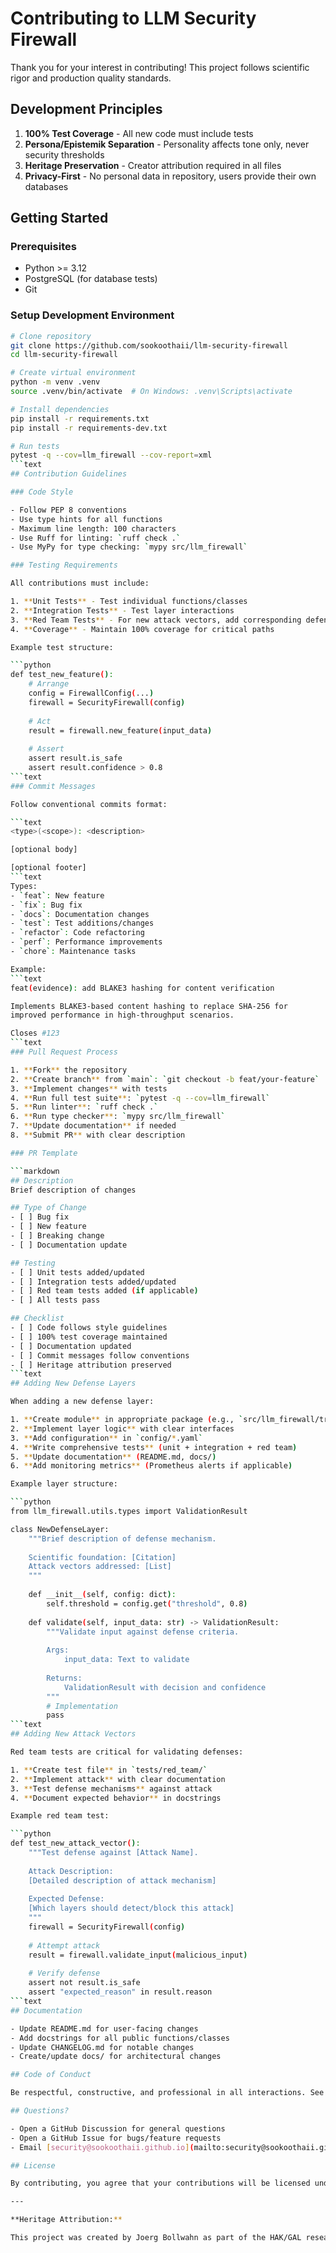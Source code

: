 # Contributing to LLM Security Firewall

Thank you for your interest in contributing! This project follows scientific rigor and production quality standards.

## Development Principles

1. **100% Test Coverage** - All new code must include tests
2. **Persona/Epistemik Separation** - Personality affects tone only, never security thresholds
3. **Heritage Preservation** - Creator attribution required in all files
4. **Privacy-First** - No personal data in repository, users provide their own databases

## Getting Started

### Prerequisites

- Python >= 3.12
- PostgreSQL (for database tests)
- Git

### Setup Development Environment

```bash
# Clone repository
git clone https://github.com/sookoothaii/llm-security-firewall
cd llm-security-firewall

# Create virtual environment
python -m venv .venv
source .venv/bin/activate  # On Windows: .venv\Scripts\activate

# Install dependencies
pip install -r requirements.txt
pip install -r requirements-dev.txt

# Run tests
pytest -q --cov=llm_firewall --cov-report=xml
```text
## Contribution Guidelines

### Code Style

- Follow PEP 8 conventions
- Use type hints for all functions
- Maximum line length: 100 characters
- Use Ruff for linting: `ruff check .`
- Use MyPy for type checking: `mypy src/llm_firewall`

### Testing Requirements

All contributions must include:

1. **Unit Tests** - Test individual functions/classes
2. **Integration Tests** - Test layer interactions
3. **Red Team Tests** - For new attack vectors, add corresponding defense tests
4. **Coverage** - Maintain 100% coverage for critical paths

Example test structure:

```python
def test_new_feature():
    # Arrange
    config = FirewallConfig(...)
    firewall = SecurityFirewall(config)
    
    # Act
    result = firewall.new_feature(input_data)
    
    # Assert
    assert result.is_safe
    assert result.confidence > 0.8
```text
### Commit Messages

Follow conventional commits format:

```text
<type>(<scope>): <description>

[optional body]

[optional footer]
```text
Types:
- `feat`: New feature
- `fix`: Bug fix
- `docs`: Documentation changes
- `test`: Test additions/changes
- `refactor`: Code refactoring
- `perf`: Performance improvements
- `chore`: Maintenance tasks

Example:
```text
feat(evidence): add BLAKE3 hashing for content verification

Implements BLAKE3-based content hashing to replace SHA-256 for
improved performance in high-throughput scenarios.

Closes #123
```text
### Pull Request Process

1. **Fork** the repository
2. **Create branch** from `main`: `git checkout -b feat/your-feature`
3. **Implement changes** with tests
4. **Run full test suite**: `pytest -q --cov=llm_firewall`
5. **Run linter**: `ruff check .`
6. **Run type checker**: `mypy src/llm_firewall`
7. **Update documentation** if needed
8. **Submit PR** with clear description

### PR Template

```markdown
## Description
Brief description of changes

## Type of Change
- [ ] Bug fix
- [ ] New feature
- [ ] Breaking change
- [ ] Documentation update

## Testing
- [ ] Unit tests added/updated
- [ ] Integration tests added/updated
- [ ] Red team tests added (if applicable)
- [ ] All tests pass

## Checklist
- [ ] Code follows style guidelines
- [ ] 100% test coverage maintained
- [ ] Documentation updated
- [ ] Commit messages follow conventions
- [ ] Heritage attribution preserved
```text
## Adding New Defense Layers

When adding a new defense layer:

1. **Create module** in appropriate package (e.g., `src/llm_firewall/trust/`)
2. **Implement layer logic** with clear interfaces
3. **Add configuration** in `config/*.yaml`
4. **Write comprehensive tests** (unit + integration + red team)
5. **Update documentation** (README.md, docs/)
6. **Add monitoring metrics** (Prometheus alerts if applicable)

Example layer structure:

```python
from llm_firewall.utils.types import ValidationResult

class NewDefenseLayer:
    """Brief description of defense mechanism.
    
    Scientific foundation: [Citation]
    Attack vectors addressed: [List]
    """
    
    def __init__(self, config: dict):
        self.threshold = config.get("threshold", 0.8)
    
    def validate(self, input_data: str) -> ValidationResult:
        """Validate input against defense criteria.
        
        Args:
            input_data: Text to validate
            
        Returns:
            ValidationResult with decision and confidence
        """
        # Implementation
        pass
```text
## Adding New Attack Vectors

Red team tests are critical for validating defenses:

1. **Create test file** in `tests/red_team/`
2. **Implement attack** with clear documentation
3. **Test defense mechanisms** against attack
4. **Document expected behavior** in docstrings

Example red team test:

```python
def test_new_attack_vector():
    """Test defense against [Attack Name].
    
    Attack Description:
    [Detailed description of attack mechanism]
    
    Expected Defense:
    [Which layers should detect/block this attack]
    """
    firewall = SecurityFirewall(config)
    
    # Attempt attack
    result = firewall.validate_input(malicious_input)
    
    # Verify defense
    assert not result.is_safe
    assert "expected_reason" in result.reason
```text
## Documentation

- Update README.md for user-facing changes
- Add docstrings for all public functions/classes
- Update CHANGELOG.md for notable changes
- Create/update docs/ for architectural changes

## Code of Conduct

Be respectful, constructive, and professional in all interactions. See CODE_OF_CONDUCT.md for details.

## Questions?

- Open a GitHub Discussion for general questions
- Open a GitHub Issue for bugs/feature requests
- Email [security@sookoothaii.github.io](mailto:security@sookoothaii.github.io) for security concerns

## License

By contributing, you agree that your contributions will be licensed under the MIT License, with creator attribution required per project heritage policy.

---

**Heritage Attribution:**

This project was created by Joerg Bollwahn as part of the HAK/GAL research initiative. All contributions must preserve creator attribution in derivative works.

